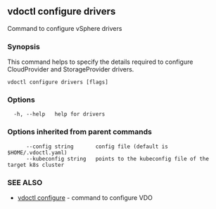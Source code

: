 ## vdoctl configure drivers

Command to configure vSphere drivers

### Synopsis

This command helps to specify the details required to configure CloudProvider and StorageProvider drivers.

```
vdoctl configure drivers [flags]
```

### Options

```
  -h, --help   help for drivers
```

### Options inherited from parent commands

```
      --config string       config file (default is $HOME/.vdoctl.yaml)
      --kubeconfig string   points to the kubeconfig file of the target k8s cluster
```

### SEE ALSO

* [vdoctl configure](vdoctl_configure.md)	 - command to configure VDO

